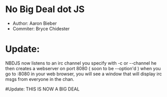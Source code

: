 # No Big Deal dot JS

- Author: Aaron Bieber
- Commiter: Bryce Chidester

# Update: 
NBDJS now listens to an irc channel you specify with -c
or --channel he then creates a webserver on port 8080 ( soon to be
--option'd ) when you go to <host>:8080 in your web browser, you will
see a window that will display irc msgs from everyone in the chan. 

#Update: THIS IS NOW A BIG DEAL
